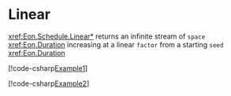 ﻿# Linear

<xref:Eon.Schedule.Linear*> returns an infinite stream of `space`
<xref:Eon.Duration>
increasing at a linear `factor` from a starting `seed` <xref:Eon.Duration>

[!code-csharp[Example1](../../../Eon.Tests/Examples/LinearTests.cs#Example1)]

[!code-csharp[Example2](../../../Eon.Tests/Examples/LinearTests.cs#Example2)]
